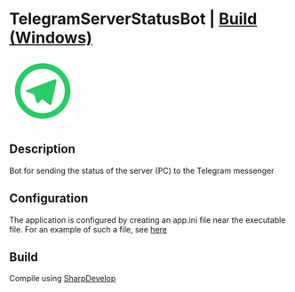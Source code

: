 # TelegramServerStatusBot | [Build (Windows)](https://github.com/Zalexanninev15/TelegramServerStatusBot/releases/latest)
![](https://github.com/Zalexanninev15/TelegramServerStatusBot/blob/main/logo.png)
## Description
Bot for sending the status of the server (PC) to the Telegram messenger
## Configuration
The application is configured by creating an app.ini file near the executable file. For an example of such a file, see [here](https://github.com/Zalexanninev15/TelegramServerStatusBot/blob/main/app.ini)
## Build
Compile using [SharpDevelop](https://sourceforge.net/projects/sharpdevelop/)
